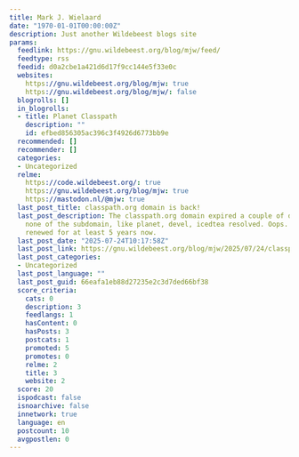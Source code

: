 ```yaml
---
title: Mark J. Wielaard
date: "1970-01-01T00:00:00Z"
description: Just another Wildebeest blogs site
params:
  feedlink: https://gnu.wildebeest.org/blog/mjw/feed/
  feedtype: rss
  feedid: d0a2cbe1a421d6d17f9cc144e5f33e0c
  websites:
    https://gnu.wildebeest.org/blog/mjw: true
    https://gnu.wildebeest.org/blog/mjw/: false
  blogrolls: []
  in_blogrolls:
  - title: Planet Classpath
    description: ""
    id: efbed856305ac396c3f4926d6773bb9e
  recommended: []
  recommender: []
  categories:
  - Uncategorized
  relme:
    https://code.wildebeest.org/: true
    https://gnu.wildebeest.org/blog/mjw: true
    https://mastodon.nl/@mjw: true
  last_post_title: classpath.org domain is back!
  last_post_description: The classpath.org domain expired a couple of days ago and
    none of the subdomain, like planet, devel, icedtea resolved. Oops. It has been
    renewed for at least 5 years now.
  last_post_date: "2025-07-24T10:17:58Z"
  last_post_link: https://gnu.wildebeest.org/blog/mjw/2025/07/24/classpath-org-domain-is-back/
  last_post_categories:
  - Uncategorized
  last_post_language: ""
  last_post_guid: 66eafa1eb88d27235e2c3d7ded66bf38
  score_criteria:
    cats: 0
    description: 3
    feedlangs: 1
    hasContent: 0
    hasPosts: 3
    postcats: 1
    promoted: 5
    promotes: 0
    relme: 2
    title: 3
    website: 2
  score: 20
  ispodcast: false
  isnoarchive: false
  innetwork: true
  language: en
  postcount: 10
  avgpostlen: 0
---
```

